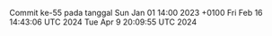 Commit ke-55 pada tanggal Sun Jan 01 14:00 2023 +0100
Fri Feb 16 14:43:06 UTC 2024
Tue Apr  9 20:09:55 UTC 2024

